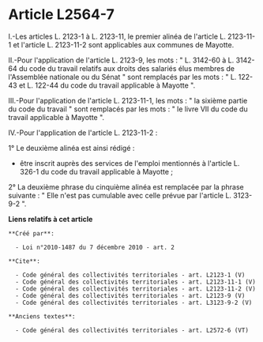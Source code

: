 # Article L2564-7

I.-Les articles L. 2123-1 à L. 2123-11, le premier alinéa de l'article L. 2123-11-1 et l'article L. 2123-11-2 sont
applicables aux communes de Mayotte. 

II.-Pour l'application de l'article L. 2123-9, les mots : " L. 3142-60 à L. 3142-64 du code du travail relatifs aux droits
des salariés élus membres de l'Assemblée nationale ou du Sénat " sont remplacés par les mots : " L. 122-43 et L. 122-44 du
code du travail applicable à Mayotte ". 

III.-Pour l'application de l'article L. 2123-11-1, les mots : " la sixième partie du code du travail " sont remplacés par les
mots : " le livre VII du code du travail applicable à Mayotte ". 

IV.-Pour l'application de l'article L. 2123-11-2 : 

1° Le deuxième alinéa est ainsi rédigé :

- être inscrit auprès des services de l'emploi mentionnés à l'article L. 326-1 du code du travail applicable à Mayotte ; 

2° La deuxième phrase du cinquième alinéa est remplacée par la phrase suivante : " Elle n'est pas cumulable avec celle prévue
par l'article L. 3123-9-2 ".

**Liens relatifs à cet article**

	**Créé par**:

	  - Loi n°2010-1487 du 7 décembre 2010 - art. 2

	**Cite**:

	  - Code général des collectivités territoriales - art. L2123-1 (V)
	  - Code général des collectivités territoriales - art. L2123-11-1 (V)
	  - Code général des collectivités territoriales - art. L2123-11-2 (V)
	  - Code général des collectivités territoriales - art. L2123-9 (V)
	  - Code général des collectivités territoriales - art. L3123-9-2 (V)

	**Anciens textes**:

	  - Code général des collectivités territoriales - art. L2572-6 (VT)

